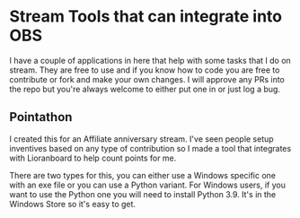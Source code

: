 # Stream Tools that can integrate into OBS

I have a couple of applications in here that help with some tasks that I do on stream. They are free to use and if you know how to code you are free to contribute or fork and make your own changes. I will approve any PRs into the repo but you're always welcome to either put one in or just log a bug. 

## Pointathon

I created this for an Affiliate anniversary stream. I've seen people setup inventives based on any type of contribution so I made a tool that integrates with Lioranboard to help count points for me. 

There are two types for this, you can either use a Windows specific one with an exe file or you can use a Python variant. For Windows users, if you want to use the Python one you will need to install Python 3.9. It's in the Windows Store so it's easy to get.